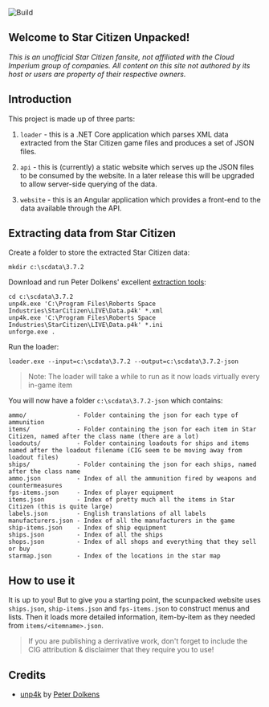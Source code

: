 ![Build](https://github.com/richardthombs/scunpacked/workflows/Build/badge.svg)

## Welcome to Star Citizen Unpacked!

_This is an unofficial Star Citizen fansite, not affiliated with the Cloud Imperium group of companies. All content on this site not authored by its host or users are property of their respective owners._

## Introduction

This project is made up of three parts:

1. `loader` - this is a .NET Core application which parses XML data extracted from the Star Citizen game files and produces a set of JSON files.

1. `api` - this is (currently) a static website which serves up the JSON files to be consumed by the website. In a later release this will be upgraded to allow server-side querying of the data.

1. `website` - this is an Angular application which provides a front-end to the data available through the API.

## Extracting data from Star Citizen

Create a folder to store the extracted Star Citizen data:

```
mkdir c:\scdata\3.7.2
```

Download and run Peter Dolkens' excellent [extraction tools](https://github.com/dolkensp/unp4k):

```
cd c:\scdata\3.7.2
unp4k.exe 'C:\Program Files\Roberts Space Industries\StarCitizen\LIVE\Data.p4k' *.xml
unp4k.exe 'C:\Program Files\Roberts Space Industries\StarCitizen\LIVE\Data.p4k' *.ini
unforge.exe .
```

Run the loader:

```
loader.exe --input=c:\scdata\3.7.2 --output=c:\scdata\3.7.2-json
```
> Note: The loader will take a while to run as it now loads virtually every in-game item

You will now have a folder `c:\scdata\3.7.2-json` which contains:

```
ammo/              - Folder containing the json for each type of ammunition
items/             - Folder containing the json for each item in Star Citizen, named after the class name (there are a lot)
loadouts/          - Folder containing loadouts for ships and items named after the loadout filename (CIG seem to be moving away from loadout files)
ships/             - Folder containing the json for each ships, named after the class name
ammo.json          - Index of all the ammunition fired by weapons and countermeasures
fps-items.json     - Index of player equipment
items.json         - Index of pretty much all the items in Star Citizen (this is quite large)
labels.json        - English translations of all labels
manufacturers.json - Index of all the manufacturers in the game
ship-items.json    - Index of ship equipment
ships.json         - Index of all the ships
shops.json         - Index of all shops and everything that they sell or buy
starmap.json       - Index of the locations in the star map
```

## How to use it
It is up to you! But to give you a starting point, the scunpacked website uses `ships.json`, `ship-items.json` and `fps-items.json` to construct menus and lists. Then it loads more detailed information, item-by-item as they needed from `items/<itemname>.json`.

> If you are publishing a derrivative work, don't forget to include the CIG attribution & disclaimer that they require you to use!

## Credits
- [unp4k](https://github.com/dolkensp/unp4k) by [Peter Dolkens](https://github.com/dolkensp)

